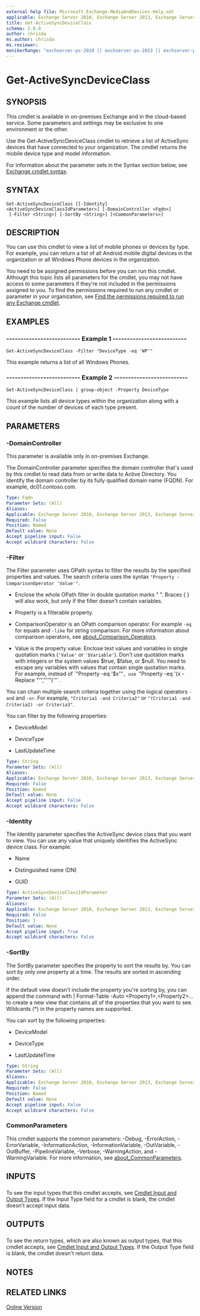 ```yaml
---
external help file: Microsoft.Exchange.MediaAndDevices-Help.xml
applicable: Exchange Server 2010, Exchange Server 2013, Exchange Server 2016, Exchange Server 2019, Exchange Online
title: Get-ActiveSyncDeviceClass
schema: 2.0.0
author: chrisda
ms.author: chrisda
ms.reviewer:
monikerRange: "exchserver-ps-2010 || exchserver-ps-2013 || exchserver-ps-2016 || exchserver-ps-2019 || exchonline-ps"
---
```


# Get-ActiveSyncDeviceClass

## SYNOPSIS
This cmdlet is available in on-premises Exchange and in the cloud-based service. Some parameters and settings may be exclusive to one environment or the other.

Use the Get-ActiveSyncDeviceClass cmdlet to retrieve a list of ActiveSync devices that have connected to your organization. The cmdlet returns the mobile device type and model information.

For information about the parameter sets in the Syntax section below, see [Exchange cmdlet syntax](https://docs.microsoft.com/powershell/exchange/exchange-server/exchange-cmdlet-syntax).

## SYNTAX

```
Get-ActiveSyncDeviceClass [[-Identity] <ActiveSyncDeviceClassIdParameter>] [-DomainController <Fqdn>]
 [-Filter <String>] [-SortBy <String>] [<CommonParameters>]
```

## DESCRIPTION
You can use this cmdlet to view a list of mobile phones or devices by type. For example, you can return a list of all Android mobile digital devices in the organization or all Windows Phone devices in the organization.

You need to be assigned permissions before you can run this cmdlet. Although this topic lists all parameters for the cmdlet, you may not have access to some parameters if they're not included in the permissions assigned to you. To find the permissions required to run any cmdlet or parameter in your organization, see [Find the permissions required to run any Exchange cmdlet](https://docs.microsoft.com/powershell/exchange/exchange-server/find-exchange-cmdlet-permissions).

## EXAMPLES

### -------------------------- Example 1 --------------------------
```
Get-ActiveSyncDeviceClass -Filter "DeviceType -eq 'WP'"
```

This example returns a list of all Windows Phones.

### -------------------------- Example 2 --------------------------
```
Get-ActiveSyncDeviceClass | group-object -Property DeviceType
```

This example lists all device types within the organization along with a count of the number of devices of each type present.

## PARAMETERS

### -DomainController
This parameter is available only in on-premises Exchange.

The DomainController parameter specifies the domain controller that's used by this cmdlet to read data from or write data to Active Directory. You identify the domain controller by its fully qualified domain name (FQDN). For example, dc01.contoso.com.

```yaml
Type: Fqdn
Parameter Sets: (All)
Aliases:
Applicable: Exchange Server 2010, Exchange Server 2013, Exchange Server 2016, Exchange Server 2019
Required: False
Position: Named
Default value: None
Accept pipeline input: False
Accept wildcard characters: False
```

### -Filter
The Filter parameter uses OPath syntax to filter the results by the specified properties and values. The search criteria uses the syntax `"Property -ComparisonOperator 'Value'"`.

- Enclose the whole OPath filter in double quotation marks " ". Braces { } will also work, but only if the filter doesn't contain variables.

- Property is a filterable property.

- ComparisonOperator is an OPath comparison operator. For example `-eq` for equals and `-like` for string comparison. For more information about comparison operators, see [about_Comparison_Operators](https://go.microsoft.com/fwlink/p/?LinkId=620712).

- Value is the property value. Enclose text values and variables in single quotation marks (`'Value'` or `'$Variable'`). Don't use quotation marks with integers or the system values $true, $false, or $null. You need to escape any variables with values that contain single quotation marks. For example, instead of `"Property -eq '$x'"`, use `"Property -eq '$($x -Replace "'","''")'"`.

You can chain multiple search criteria together using the logical operators `-and` and `-or`. For example, `"Criteria1 -and Criteria2"` or `"(Criteria1 -and Criteria2) -or Criteria3"`.

You can filter by the following properties:

- DeviceModel

- DeviceType

- LastUpdateTime

```yaml
Type: String
Parameter Sets: (All)
Aliases:
Applicable: Exchange Server 2010, Exchange Server 2013, Exchange Server 2016, Exchange Server 2019, Exchange Online
Required: False
Position: Named
Default value: None
Accept pipeline input: False
Accept wildcard characters: False
```

### -Identity
The Identity parameter specifies the ActiveSync device class that you want to view. You can use any value that uniquely identifies the ActiveSync device class. For example:

- Name

- Distinguished name (DN)

- GUID

```yaml
Type: ActiveSyncDeviceClassIdParameter
Parameter Sets: (All)
Aliases:
Applicable: Exchange Server 2010, Exchange Server 2013, Exchange Server 2016, Exchange Server 2019, Exchange Online
Required: False
Position: 1
Default value: None
Accept pipeline input: True
Accept wildcard characters: False
```

### -SortBy
The SortBy parameter specifies the property to sort the results by. You can sort by only one property at a time. The results are sorted in ascending order.

If the default view doesn't include the property you're sorting by, you can append the command with | Format-Table -Auto \<Property1\>,\<Property2\>... to create a new view that contains all of the properties that you want to see. Wildcards (\*) in the property names are supported.

You can sort by the following properties:

- DeviceModel

- DeviceType

- LastUpdateTime

```yaml
Type: String
Parameter Sets: (All)
Aliases:
Applicable: Exchange Server 2010, Exchange Server 2013, Exchange Server 2016, Exchange Server 2019, Exchange Online
Required: False
Position: Named
Default value: None
Accept pipeline input: False
Accept wildcard characters: False
```

### CommonParameters
This cmdlet supports the common parameters: -Debug, -ErrorAction, -ErrorVariable, -InformationAction, -InformationVariable, -OutVariable, -OutBuffer, -PipelineVariable, -Verbose, -WarningAction, and -WarningVariable. For more information, see [about_CommonParameters](https://go.microsoft.com/fwlink/p/?LinkID=113216).

## INPUTS

###  
To see the input types that this cmdlet accepts, see [Cmdlet Input and Output Types](https://go.microsoft.com/fwlink/p/?LinkId=616387). If the Input Type field for a cmdlet is blank, the cmdlet doesn't accept input data.

## OUTPUTS

###  
To see the return types, which are also known as output types, that this cmdlet accepts, see [Cmdlet Input and Output Types](https://go.microsoft.com/fwlink/p/?LinkId=616387). If the Output Type field is blank, the cmdlet doesn't return data.

## NOTES

## RELATED LINKS

[Online Version](https://technet.microsoft.com/library/f87f0260-b1f3-4315-b71b-e381bd0ebc15.aspx)
